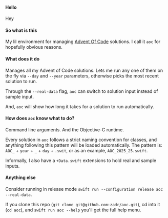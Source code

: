 #### Hello
Hey

#### So what is this
My lil environment for managing [Advent Of Code](https://adventofcode.com/) solutions. I call it `aoc` for hopefully obvious reasons.

#### What does it do
Manages all my Advent of Code solutions. Lets me run any one of them on the fly via `--day` and `--year` parameters, otherwise picks the most recent solution to run.

Through the `--real-data` flag, `aoc` can switch to solution input instead of sample input.

And, `aoc` will show how long it takes for a solution to run automatically.

#### How does `aoc` know what to do?
Command line arguments. And the Objective-C runtime.

Every solution in `aoc` follows a strict naming convention for classes, and anything following this pattern will be loaded automatically. The pattern is: `AOC_` + `year` + `_` + `day` + `.swit`, or as an example, `AOC_2025_25.swift`.

Informally, I also have a `+Data.swift` extensions to hold real and sample inputs.

#### Anything else
Consider running in release mode `swift run --configuration release aoc --real-data`.

If you clone this repo (`git clone git@github.com:zadr/aoc.git`), cd into it (`cd aoc`), and `swift run aoc --help` you'll get the full help menu.
